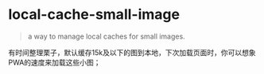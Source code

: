 # local-cache-small-image

> a way to manage local caches for small images.  

有时间整理栗子，默认缓存15k及以下的图到本地，下次加载页面时，你可以想象PWA的速度来加载这些小图；

